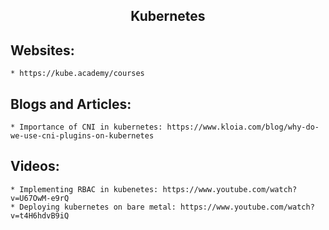 <h2 align="center">Kubernetes</h2>

## Websites:
	* https://kube.academy/courses

## Blogs and Articles:
	* Importance of CNI in kubernetes: https://www.kloia.com/blog/why-do-we-use-cni-plugins-on-kubernetes

## Videos:
	* Implementing RBAC in kubenetes: https://www.youtube.com/watch?v=U67OwM-e9rQ
	* Deploying kubernetes on bare metal: https://www.youtube.com/watch?v=t4H6hdvB9iQ
